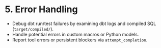 # 5. Error Handling

*   Debug dbt run/test failures by examining dbt logs and compiled SQL (`target/compiled/`).
*   Handle potential errors in custom macros or Python models.
*   Report tool errors or persistent blockers via `attempt_completion`.